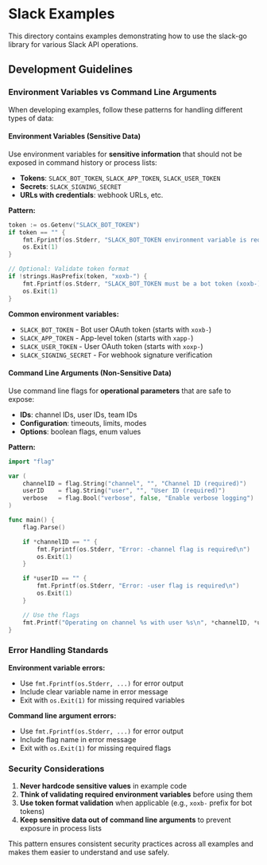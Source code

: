 # Slack Examples

This directory contains examples demonstrating how to use the slack-go library for various Slack API operations.

## Development Guidelines

### Environment Variables vs Command Line Arguments

When developing examples, follow these patterns for handling different types of data:

#### Environment Variables (Sensitive Data)

Use environment variables for **sensitive information** that should not be exposed in command history or process lists:

- **Tokens**: `SLACK_BOT_TOKEN`, `SLACK_APP_TOKEN`, `SLACK_USER_TOKEN`
- **Secrets**: `SLACK_SIGNING_SECRET`
- **URLs with credentials**: webhook URLs, etc.

**Pattern:**
```go
token := os.Getenv("SLACK_BOT_TOKEN")
if token == "" {
    fmt.Fprintf(os.Stderr, "SLACK_BOT_TOKEN environment variable is required\n")
    os.Exit(1)
}

// Optional: Validate token format
if !strings.HasPrefix(token, "xoxb-") {
    fmt.Fprintf(os.Stderr, "SLACK_BOT_TOKEN must be a bot token (xoxb-)\n")
    os.Exit(1)
}
```

**Common environment variables:**
- `SLACK_BOT_TOKEN` - Bot user OAuth token (starts with `xoxb-`)
- `SLACK_APP_TOKEN` - App-level token (starts with `xapp-`)
- `SLACK_USER_TOKEN` - User OAuth token (starts with `xoxp-`)
- `SLACK_SIGNING_SECRET` - For webhook signature verification

#### Command Line Arguments (Non-Sensitive Data)

Use command line flags for **operational parameters** that are safe to expose:

- **IDs**: channel IDs, user IDs, team IDs
- **Configuration**: timeouts, limits, modes
- **Options**: boolean flags, enum values

**Pattern:**
```go
import "flag"

var (
    channelID = flag.String("channel", "", "Channel ID (required)")
    userID    = flag.String("user", "", "User ID (required)")
    verbose   = flag.Bool("verbose", false, "Enable verbose logging")
)

func main() {
    flag.Parse()

    if *channelID == "" {
        fmt.Fprintf(os.Stderr, "Error: -channel flag is required\n")
        os.Exit(1)
    }

    if *userID == "" {
        fmt.Fprintf(os.Stderr, "Error: -user flag is required\n")
        os.Exit(1)
    }

    // Use the flags
    fmt.Printf("Operating on channel %s with user %s\n", *channelID, *userID)
}
```

### Error Handling Standards

**Environment variable errors:**
- Use `fmt.Fprintf(os.Stderr, ...)` for error output
- Include clear variable name in error message
- Exit with `os.Exit(1)` for missing required variables

**Command line argument errors:**
- Use `fmt.Fprintf(os.Stderr, ...)` for error output
- Include flag name in error message
- Exit with `os.Exit(1)` for missing required flags

### Security Considerations

1. **Never hardcode sensitive values** in example code
2. **Think of validating required environment variables** before using them
3. **Use token format validation** when applicable (e.g., `xoxb-` prefix for bot tokens)
4. **Keep sensitive data out of command line arguments** to prevent exposure in process lists

This pattern ensures consistent security practices across all examples and makes them easier to understand and use safely.
